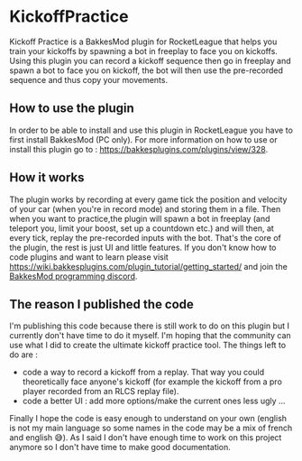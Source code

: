 # KickoffPractice
Kickoff Practice is a BakkesMod plugin for RocketLeague that helps you train your kickoffs by spawning a bot in freeplay to face you on kickoffs.
Using this plugin you can record a kickoff sequence then go in freeplay and spawn a bot to face you on kickoff, the bot will then use the pre-recorded sequence and thus copy your movements.

## How to use the plugin
In order to be able to install and use this plugin in RocketLeague you have to first install BakkesMod (PC only).
For more information on how to use or install this plugin go to : https://bakkesplugins.com/plugins/view/328.

## How it works
The plugin works by recording at every game tick the position and velocity of your car (when you're in record mode) and storing them in a file.
Then when you want to practice,the plugin will spawn a bot in freeplay (and teleport you, limit your boost, set up a countdown etc.) and will then, at every tick, replay the pre-recorded inputs with the bot.
That's the core of the plugin, the rest is just UI and little features.
If you don't know how to code plugins and want to learn please visit https://wiki.bakkesplugins.com/plugin_tutorial/getting_started/ and join the [BakkesMod programming discord](https://discord.gg/s97RgrgkxE).

## The reason I published the code
I'm publishing this code because there is still work to do on this plugin but I currently don't have time to do it myself. 
I'm hoping that the community can use what I did to create the ultimate kickoff practice tool.
The things left to do are :
  - code a way to record a kickoff from a replay. That way you could theoretically face anyone's kickoff (for example the kickoff from a pro player recorded from an RLCS replay file).
  - code a better UI : add more options/make the current ones less ugly ...

Finally I hope the code is easy enough to understand on your own (english is not my main language so some names in the code may be a mix of french and english 😅). 
As I said I don't have enough time to work on this project anymore so I don't have time to make good documentation. 
